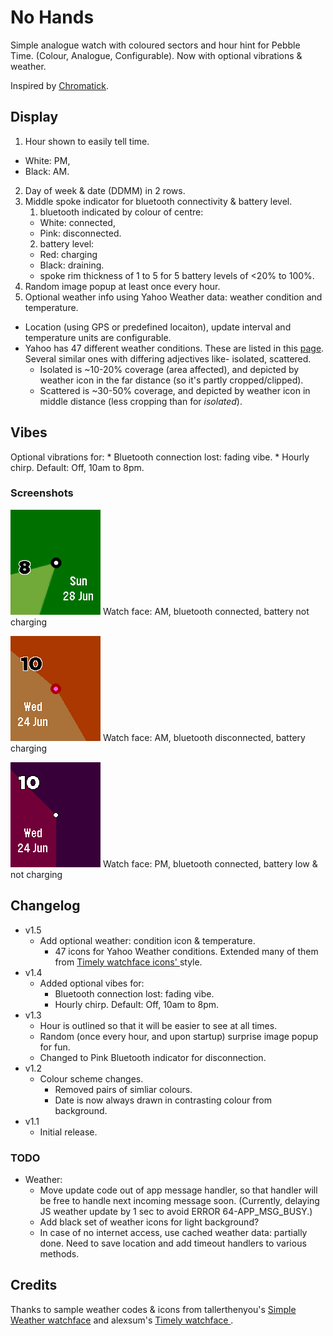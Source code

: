 No Hands
========

Simple analogue watch with coloured sectors and hour hint for Pebble Time. (Colour, Analogue, Configurable). Now with optional vibrations & weather.

Inspired by [Chromatick](http://chromatickface.tumblr.com/concept).

## Display
1. Hour shown to easily tell time.
  * White: PM,
  * Black: AM.
2. Day of week & date (DDMM) in 2 rows.
3. Middle spoke indicator for bluetooth connectivity & battery level.
   1. bluetooth indicated by colour of centre:
    * White: connected,
    * Pink: disconnected.
   2. battery level:
    * Red: charging
    * Black: draining.
    * spoke rim thickness of 1 to 5 for 5 battery levels of <20% to 100%.
4. Random image popup at least once every hour.
5. Optional weather info using Yahoo Weather data: weather condition and temperature.
 * Location (using GPS or predefined locaiton), update interval and temperature units are configurable.
 * Yahoo has 47 different weather conditions. These are listed in this [page](http://yunharla.altervista.org/pebble/weather-codes.html). Several similar ones with differing adjectives like- isolated, scattered.
   * Isolated is ~10-20% coverage (area affected), and depicted by weather icon in the far distance (so it's partly cropped/clipped).
   * Scattered is ~30-50% coverage, and depicted by weather icon in middle distance (less cropping than for _isolated_).

## Vibes
Optional vibrations for:
    * Bluetooth connection lost: fading vibe.
    * Hourly chirp. Default: Off, 10am to 8pm.

### Screenshots
![screenshot 1](https://raw.githubusercontent.com/sdneon/NoHands/master/store/pebble-screenshot-1-AM.png "Watch face: AM, bluetooth connected, battery not charging")
Watch face: AM, bluetooth connected, battery not charging

![screenshot 2](https://raw.githubusercontent.com/sdneon/NoHands/master/store/pebble-screenshot-2-AM,DC,charging.png "Watch face: AM, bluetooth disconnected, battery charging")
Watch face: AM, bluetooth disconnected, battery charging

![screenshot 3](https://raw.githubusercontent.com/sdneon/NoHands/master/store/pebble-screenshot-3-PM,low-batt.png "Watch face: PM, bluetooth connected, battery low & not charging")
Watch face: PM, bluetooth connected, battery low & not charging

## Changelog
* v1.5
  * Add optional weather: condition icon & temperature.
    * 47 icons for Yahoo Weather conditions. Extended many of them from [Timely watchface icons' ](https://github.com/cynorg/PebbleTimely) style.
* v1.4
  * Added optional vibes for:
    * Bluetooth connection lost: fading vibe.
    * Hourly chirp. Default: Off, 10am to 8pm.
* v1.3
  * Hour is outlined so that it will be easier to see at all times.
  * Random (once every hour, and upon startup) surprise image popup for fun.
  * Changed to Pink Bluetooth indicator for disconnection.
* v1.2
  * Colour scheme changes.
    * Removed pairs of simliar colours.
    * Date is now always drawn in contrasting colour from background.
* v1.1
  * Initial release.

### TODO
* Weather:
  * Move update code out of app message handler, so that handler will be free to handle next incoming message soon. (Currently, delaying JS weather update by 1 sec to avoid ERROR 64-APP_MSG_BUSY.)
  * Add black set of weather icons for light background?
  * In case of no internet access, use cached weather data: partially done. Need to save location and add timeout handlers to various methods.

## Credits
Thanks to sample weather codes & icons from tallerthenyou's [Simple Weather watchface](https://github.com/tallerthenyou/simplicity-with-day) and alexsum's [Timely watchface ](https://github.com/cynorg/PebbleTimely).